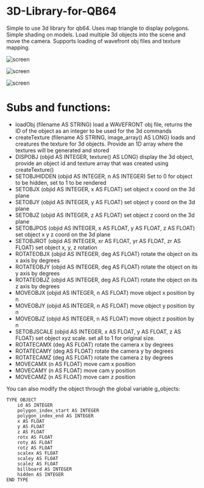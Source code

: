 # 3D-Library-for-QB64
Simple to use 3d library for qb64. Uses map triangle to display polygons. Simple shading on models. Load multiple 3d objects into the scene and move the camera. Supports loading of wavefront obj files and texture mapping.

![screen](https://raw.githubusercontent.com/creamcast/3D-Library-for-QB64/master/screenshot1.png "sample 1")

![screen](https://raw.githubusercontent.com/creamcast/3D-Library-for-QB64/master/screenshot2.png "sample 2")

![screen](https://raw.githubusercontent.com/creamcast/3D-Library-for-QB64/master/screenshot3.png "sample 3")

# Subs and functions:
* loadObj (filename AS STRING) load a WAVEFRONT obj file, returns the ID of the object as an integer to be used for the 3d commands
* createTexture (filename AS STRING, image_array() AS LONG) loads and creatures the texture for 3d objects. Provide an 1D array where the textures will be generated and stored
* DISPOBJ (objid AS INTEGER, texture() AS LONG) display the 3d object, provide an object id and texture array that was created using createTexture()
* SETOBJHIDDEN (objid AS INTEGER, n AS INTEGER) Set to 0 for object to be hidden, set to 1 to be rendered
* SETOBJX (objid AS INTEGER, x AS FLOAT) set object x coord on the 3d plane
* SETOBJY (objid AS INTEGER, y AS FLOAT) set object y coord on the 3d plane
* SETOBJZ (objid AS INTEGER, z AS FLOAT) set object z coord on the 3d plane
* SETOBJPOS (objid AS INTEGER, x AS FLOAT, y AS FLOAT, z AS FLOAT) set object x y z coord on the 3d plane
* SETOBJROT (objid AS INTEGER, xr AS FLOAT, yr AS FLOAT, zr AS FLOAT) set object x, y, z rotation
* ROTATEOBJX (objid AS INTEGER, deg AS FLOAT) rotate the object on its x axis by degrees
* ROTATEOBJY (objid AS INTEGER, deg AS FLOAT) rotate the object on its y axis by degrees
* ROTATEOBJZ (objid AS INTEGER, deg AS FLOAT) rotate the object on its z axis by degrees
* MOVEOBJX (objid AS INTEGER, n AS FLOAT) move object x position by n
* MOVEOBJY (objid AS INTEGER, n AS FLOAT) move object y position by n
* MOVEOBJZ (objid AS INTEGER, n AS FLOAT) move object z position by n
* SETOBJSCALE (objid AS INTEGER, x AS FLOAT, y AS FLOAT, z AS FLOAT) set object xyz scale. set all to 1 for original size. 
* ROTATECAMX (deg AS FLOAT) rotate the camera x by degrees
* ROTATECAMY (deg AS FLOAT) rotate the camera y by degrees
* ROTATECAMZ (deg AS FLOAT) rotate the camera z by degrees
* MOVECAMX (n AS FLOAT) move cam x position
* MOVECAMY (n AS FLOAT) move cam y position
* MOVECAMZ (n AS FLOAT) move cam z position

You can also modify the object through the global variable g_objects:
```
TYPE OBJECT
    id AS INTEGER
    polygon_index_start AS INTEGER
    polygon_index_end AS INTEGER
    x AS FLOAT
    y AS FLOAT
    z AS FLOAT
    rotx AS FLOAT
    roty AS FLOAT
    rotz AS FLOAT
    scalex AS FLOAT
    scaley AS FLOAT
    scalez AS FLOAT
    billboard AS INTEGER
    hidden AS INTEGER
END TYPE
```
